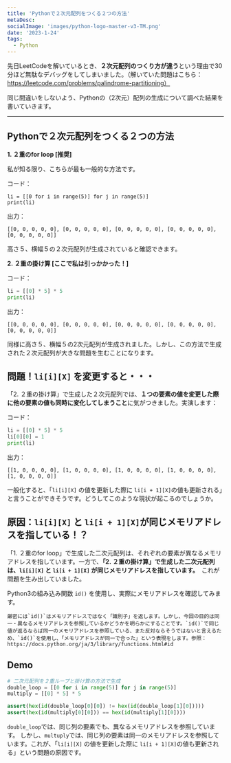 ```yaml
---
title: 'Pythonで２次元配列をつくる２つの方法'
metaDesc: 
socialImage: 'images/python-logo-master-v3-TM.png'
date: '2023-1-24'
tags:
  - Python
---
```


先日LeetCodeを解いているとき、**２次元配列のつくり方が違う**という理由で30分ほど無駄なデバッグをしてしまいました。（解いていた問題はこちら：https://leetcode.com/problems/palindrome-partitioning）

同じ間違いをしないよう、Pythonの（2次元）配列の生成について調べた結果を書いていきます。

---

## Pythonで２次元配列をつくる２つの方法
**1. ２重のfor loop [推奨]**

私が知る限り、こちらが最も一般的な方法です。

コード：
```
li = [[0 for i in range(5)] for j in range(5)]
print(li)
```

出力：
```
[[0, 0, 0, 0, 0], [0, 0, 0, 0, 0], [0, 0, 0, 0, 0], [0, 0, 0, 0, 0], [0, 0, 0, 0, 0]]
```
高さ５、横幅５の２次元配列が生成されていると確認できます。

**2. ２重の掛け算 [ここで私は引っかかった！]**

コード：
```py
li = [[0] * 5] * 5
print(li)
```

出力：
```
[[0, 0, 0, 0, 0], [0, 0, 0, 0, 0], [0, 0, 0, 0, 0], [0, 0, 0, 0, 0], [0, 0, 0, 0, 0]]
```
同様に高さ５、横幅５の2次元配列が生成されました。しかし、この方法で生成された２次元配列が大きな問題を生むことになります。

## 問題！`li[i][X]` を変更すると・・・
「2. ２重の掛け算」で生成した２次元配列では、**１つの要素の値を変更した際に他の要素の値も同時に変化してしまうこと**に気がつきました。実演します：

コード：
```py
li = [[0] * 5] * 5
li[0][0] = 1
print(li)
```
出力：
```
[[1, 0, 0, 0, 0], [1, 0, 0, 0, 0], [1, 0, 0, 0, 0], [1, 0, 0, 0, 0], [1, 0, 0, 0, 0]]
```

一般化すると、「`li[i][X]` の値を更新した際に `li[i + 1][X]`の値も更新される」と言うことができそうです。どうしてこのような現状が起こるのでしょうか。

## 原因：`li[i][X]` と `li[i + 1][X]`が同じメモリアドレスを指している！？
「1. ２重のfor loop」で生成した二次元配列は、それぞれの要素が異なるメモリアドレスを指しています。一方で、**「2. ２重の掛け算」で生成した二次元配列は、`li[i][X]` と `li[i + 1][X]` が同じメモリアドレスを指しています。**　これが問題を生み出していました。

Python3の組み込み関数 `id()` を使用し、実際にメモリアドレスを確認してみます。
    
    厳密には`id()`はメモリアドレスではなく「識別子」を返します。しかし、今回の目的は同一・異なるメモリアドレスを参照しているかどうかを明らかにすることです。`id()`で同じ値が返るならば同一のメモリアドレスを参照している、また反対ならそうではないと言えるため、`id()`を使用し、「メモリアドレスが同一で合った」という表現をします。参照：https://docs.python.org/ja/3/library/functions.html#id

## Demo

```py
# 二次元配列を２重ループと掛け算の方法で生成
double_loop = [[0 for i in range(5)] for j in range(5)]
multiply = [[0] * 5] * 5

assert(hex(id(double_loop[0][0]) != hex(id(double_loop[1][0]))))
assert(hex(id(multiply[0][0])) == hex(id(multiply[1][0])))
```

`double_loop`では、同じ列の要素でも、異なるメモリアドレスを参照しています。
しかし、`multuply`では、同じ列の要素は同一のメモリアドレスを参照しています。これが、「`li[i][X]` の値を更新した際に `li[i + 1][X]`の値も更新される」という問題の原因です。
